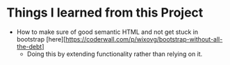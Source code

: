 # Things I learned from this Project

- How to make sure of good semantic HTML and not get stuck in bootstrap [here][https://coderwall.com/p/wixovg/bootstrap-without-all-the-debt]
    - Doing this by extending functionality rather than relying on it. 

